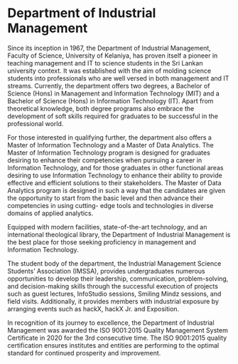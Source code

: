 # Department of Industrial Management

Since its inception in 1967, the Department of Industrial Management, Faculty of Science, University of Kelaniya, has proven
itself a pioneer in teaching management and IT to science students in the Sri Lankan university context. It was established with
the aim of molding science students into professionals who are well versed in both management and IT streams. Currently, the
department offers two degrees, a Bachelor of Science (Hons) in Management and Information Technology (MIT) and a Bachelor
of Science (Hons) in Information Technology (IT). Apart from theoretical knowledge, both degree programs also embrace the
development of soft skills required for graduates to be successful in the professional world.

For those interested in qualifying further, the department also offers a Master of Information Technology and a Master of Data
Analytics. The Master of Information Technology program is designed for graduates desiring to enhance their competencies when
pursuing a career in Information Technology, and for those graduates in other functional areas desiring to use Information Technology
to enhance their ability to provide effective and efficient solutions to
their stakeholders. The Master of Data Analytics program is designed in
such a way that the candidates are given the opportunity to start from
the basic level and then advance their competencies in using cutting-
edge tools and technologies in diverse domains of applied analytics.

Equipped with modern facilities, state-of-the-art technology,
and an international theological library, the Department of Industrial
Management is the best place for those seeking proficiency in
management and Information Technology.

The student body of the department, the Industrial Management
Science Students’ Association (IMSSA), provides undergraduates
numerous opportunities to develop their leadership, communication,
problem-solving, and decision-making skills through the successful
execution of projects such as guest lectures, InfoStudio sessions,
Smiling Mindz sessions, and field visits. Additionally, it provides
members with industrial exposure by arranging events such as hackX,
hackX Jr. and Exposition.

In recognition of its journey to excellence, the Department of
Industrial Management was awarded the ISO 9001:2015 Quality
Management System Certificate in 2020 for the 3rd consecutive time.
The ISO 9001:2015 quality certification ensures institutes and entities
are performing to the optimal standard for continued prosperity and
improvement.
